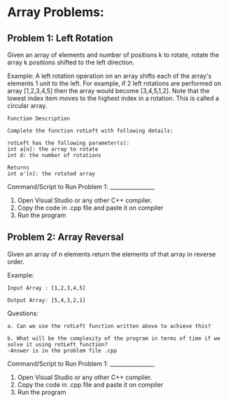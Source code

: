 # Array Problems:

## Problem 1: Left Rotation
Given an array of elements and number of positions k to rotate, 
rotate the array k positions shifted to the left direction.

Example:
    A left rotation operation on an array shifts each of the array's elements
    1 unit to the left. For example, if 2 left rotations are performed on array
    [1,2,3,4,5] then the array would become [3,4,5,1,2]. Note that the lowest 
    index item moves to the highest index in a rotation. 
    This is called a circular array.

    Function Description

    Complete the function rotLeft with following details:

    rotLeft has the following parameter(s):
    int a[n]: the array to rotate
    int d: the number of rotations

    Returns
    int a'[n]: the rotated array


Command/Script to Run Problem 1: ________________ 
1. Open Visual Studio or any other C++ compiler.
2. Copy the code in .cpp file and paste it on compiler
3. Run the program 

## Problem 2: Array Reversal
Given an array of n elements return the elements of that array in reverse order.

Example:

    Input Array : [1,2,3,4,5]

    Output Array: [5,4,3,2,1]

Questions:

    a. Can we use the rotLeft function written above to achieve this?

    b. What will be the complexity of the program in terms of time if we
    solve it using rotLeft function?
    -Answer is in the problem file .cpp



Command/Script to Run Problem 1: ________________ 
1. Open Visual Studio or any other C++ compiler.
2. Copy the code in .cpp file and paste it on compiler
3. Run the program 
